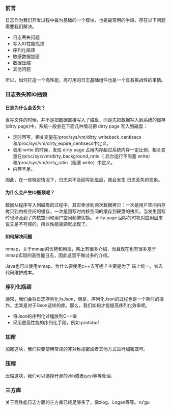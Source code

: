 ### 前言

日志作为我们开发过程中最为基础的一个模块，也是最常用的手段，存在以下问题需要我们解决。

* 日志丢失问题
* 写入IO性能瓶颈
* 序列化瓶颈
* 敏感数据加密
* 数据压缩
* 其他问题

所以，如何打造一个高性能，高可用的日志基础组件也是一个具有挑战性的事情。

### 日志丢失和IO瓶颈

#### 日志为什么会丢失？

当写文件的时候，并不是把数据直接写入了磁盘，而是先把数据写入到系统的缓存(dirty page)中，系统一般会在下面几种情况把 dirty page 写入到磁盘：

* 定时回写，相关变量在/proc/sys/vm/dirty_writeback_centisecs和/proc/sys/vm/dirty_expire_centisecs中定义。
* 调用 write 的时候，发现 dirty page 占用内存超过系统内存一定比例，相关变量在/proc/sys/vm/dirty_background_ratio（ 后台运行不阻塞 write）和/proc/sys/vm/dirty_ratio（阻塞 write）中定义。
* 内存不足。

因此，在一些特定情况下，日志来不及回写到磁盘，就会发生 日志丢失的现象。

#### 为什么会产生IO瓶颈呢？

数据从程序写入到磁盘的过程中，其实牵涉到两次数据拷贝：一次是用户空间内存拷贝到内核空间的缓存，一次是回写时内核空间的缓存到硬盘的拷贝。当发生回写时也涉及到了内核空间和用户空间频繁切换。 
dirty page 回写的时机对应用层来说又是不可控的，所以性能瓶颈就出现了。


#### 如何解决问题

mmap，关于mmap的优势和用法，网上有很多介绍，而且现在也有很多基于mmap实现的高性能日志，因此这里不做过多的介绍。

Java也可以使用mmap，为什么要使用c++去写呢？主要是为了 端上统一，省去代码维护成本。

### 序列化瓶颈

通常，我们会将日志序列化为Json，但是，序列化Json的过程也是一个耗时的操作。尤其是对于Gson这样的库。那么，我们如何才能提高序列化效率呢。

* 将Json的序列化过程放到C++做
* 采用更高性能的序列化手段，例如:protobuf


### 加密

加密这块，我们只要使用常规的非对称加密或者其他方式进行加密既可。

### 压缩 

压缩这块，我们可以选择开源的zlib或者gzip等等处理、

### 三方库

关于高性能日志方面的三方库已经足够多了，像xlog、Logan等等。ru'gu

